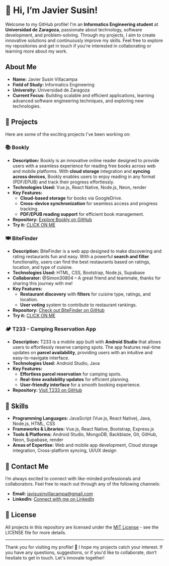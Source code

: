 # 👋 Hi, I’m **Javier Susin**!

Welcome to my GitHub profile! I'm an **Informatics Engineering student** at **Universidad de Zaragoza**, passionate about technology, software development, and problem-solving. Through my projects, I aim to create innovative solutions and continuously improve my skills. Feel free to explore my repositories and get in touch if you're interested in collaborating or learning more about my work.

## About Me

- **Name:** Javier Susín Villacampa
- **Field of Study:** Informatics Engineering
- **University:** Universidad de Zaragoza
- **Current Focus:** Building scalable and efficient applications, learning advanced software engineering techniques, and exploring new technologies.

## 🚀 Projects

Here are some of the exciting projects I've been working on:

### 📚 **Bookly**
- **Description:** Bookly is an innovative online reader designed to provide users with a seamless experience for reading free books across web and mobile platforms. With **cloud storage** integration and **syncing across devices**, Bookly enables users to enjoy reading in any format (PDF/EPUB) and track their progress effortlessly.
- **Technologies Used:** Vue.js, React Native, Node.js, Neon, render
- **Key Features:**
  - **Cloud-based storage** for books via GoogleDrive.
  - **Cross-device synchronization** for seamless access and progress tracking.
  - **PDF/EPUB reading support** for efficient book management.
- **Repository:** [Explore Bookly on GitHub](https://github.com/UNIZAR-30226-2025-60)
- **Try it:** [CLICK ON ME](https://booklyweb-469w.onrender.com/)

### 🍽️ **BiteFinder**
- **Description:** BiteFinder is a web app designed to make discovering and rating restaurants fun and easy. With a powerful **search and filter** functionality, users can find the best restaurants based on ratings, location, and type of cuisine. 
- **Technologies Used:** HTML, CSS, Bootstrap, Node.js, Supabase
- **Collaborator:** @Simon30804 – A great friend and teammate, thanks for sharing this journey with me!
- **Key Features:**
  - **Restaurant discovery** with **filters** for cuisine type, ratings, and location.
  - **User voting** system to contribute to restaurant rankings.
- **Repository:** [Check out BiteFinder on GitHub](https://github.com/Javiersusin/1aWEBsistInf/tree/main)
- **Try it:** [CLICK ON ME](https://bitefindersisinf.onrender.com)

### 🏕️ **T233 - Camping Reservation App**
- **Description:** T233 is a mobile app built with **Android Studio** that allows users to effortlessly reserve camping spots. The app features real-time updates on **parcel availability**, providing users with an intuitive and easy-to-navigate interface.
- **Technologies Used:** Android Studio, Java
- **Key Features:**
  - **Effortless parcel reservation** for camping spots.
  - **Real-time availability updates** for efficient planning.
  - **User-friendly interface** for a smooth booking experience.
- **Repository:** [Visit T233 on GitHub](https://github.com/Simon30804/T233_camping)

## 🔧 Skills

- **Programming Languages:** JavaScript (Vue.js, React Native), Java, Node.js, HTML, CSS
- **Frameworks & Libraries:** Vue.js, React Native, Bootstrap, Express.js
- **Tools & Platforms:** Android Studio, MongoDB, Backblaze, Git, GitHub, Neon, Supabase, render
- **Areas of Expertise:** Web and mobile app development, Cloud storage integration, Cross-platform syncing, UI/UX design

## 💬 Contact Me

I’m always excited to connect with like-minded professionals and collaborators. Feel free to reach out through any of the following channels:

- **Email:** [javisusinvillacampa@gmail.com](mailto:javisusinvillacampa@gmail.com)
- **LinkedIn:** [Connect with me on LinkedIn](https://www.linkedin.com/in/javi-susin-a10251277/)

## 📄 License

All projects in this repository are licensed under the [MIT License](LICENSE) - see the LICENSE file for more details.

---

Thank you for visiting my profile! 🚀 I hope my projects catch your interest. If you have any questions, suggestions, or if you'd like to collaborate, don’t hesitate to get in touch. Let's innovate together!
